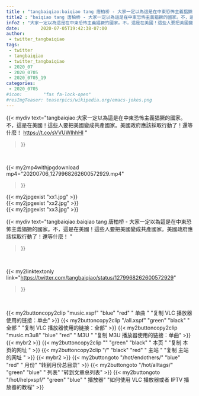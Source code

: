 ```yaml
---
title : "tangbaiqiao:baiqiao tang 唐柏桥 - 大家一定以為這是在中東恐怖主義猖獗的國家。不，這是在美國！這些人要把美國變成共產國家。美國政府應該採取行動了！還等什麼！ "
title2 : "baiqiao tang 唐柏桥 - 大家一定以為這是在中東恐怖主義猖獗的國家。不，這是在美國！這些人要把美國變成共產國家。美國政府應該採取行動了！還等什麼！ "
info2 : "大家一定以為這是在中東恐怖主義猖獗的國家。不，這是在美國！這些人要把美國變成共產國家。美國政府應該採取行動了！還等什麼！ https://t.co/sVVUWIhhHI "
date:        2020-07-05T19:42:38-07:00
author:
 - twitter_tangbaiqiao
tags:
 - twitter
 - tangbaiqiao
 - twitter_tangbaiqiao
 - 2020_07
 - 2020_0705
 - 2020_0705_19
categories:
 - 2020_0705
#icon:        "fas fa-lock-open"
#resImgTeaser: teaserpics/wikipedia.org/emacs-jokes.png
---
```


{{< mydiv text="tangbaiqiao:大家一定以為這是在中東恐怖主義猖獗的國家。不，這是在美國！這些人要把美國變成共產國家。美國政府應該採取行動了！還等什麼！ https://t.co/sVVUWIhhHI "
>}}
<br>


{{< my2mp4withjpgdownload mp4="20200706_1279968262600572929.mp4"
>}}

{{< my2jpgexist "xx1.jpg" >}}<br>
{{< my2jpgexist "xx2.jpg" >}}<br>
{{< my2jpgexist "xx3.jpg" >}}<br>



{{< mydiv text="tangbaiqiao:baiqiao tang 唐柏桥 - 大家一定以為這是在中東恐怖主義猖獗的國家。不，這是在美國！這些人要把美國變成共產國家。美國政府應該採取行動了！還等什麼！ "
>}}
<br>

{{< my2linktextonly link="https://twitter.com/tangbaiqiao/status/1279968262600572929"
>}}


<br>

{{< my2buttoncopy2clip "music.xspf"        "blue"   "red"    " 单曲 "  "复制 VLC 播放器使用的链接：单曲" >}} {{< my2buttoncopy2clip "/all.xspf"         "green"  "black"  " 全部 "  "复制 VLC 播放器使用的链接：全部" >}} {{< my2buttoncopy2clip "music.m3u8"        "blue"   "red"    " M3U  "    "复制 M3U 播放器使用的链接：单曲" >}} {{< mybr2 >}} {{< my2buttoncopy2clip ""                  "green"  "black"  " 本页 "    "复制 本页的网址 " >}} {{< my2buttoncopy2clip "/"                 "black"  "red"    " 主站 "    "复制 主站的网址 " >}} {{< mybr2 >}} {{< my2buttongoto      "/hot/endothers/"   "blue"   "red"    " 月份"   "转到月份总目录" >}} {{< my2buttongoto      "/hot/alltags/"     "green"  "blue"   " 列表"   "转到文章总列表" >}} {{< my2buttongoto      "/hot/helpxspf/"    "green"  "blue"   " 播放器" "如何使用 VLC 播放器或者 IPTV 播放器的教程" >}} 
